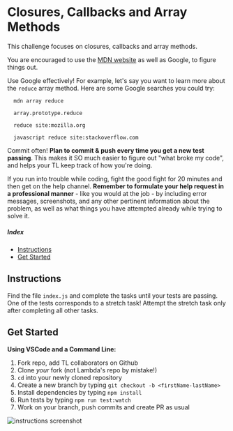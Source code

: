 # Closures, Callbacks and Array Methods

This challenge focuses on closures, callbacks and array methods.

You are encouraged to use the [MDN website](https://developer.mozilla.org/en-US/) as well as Google, to figure things out.

Use Google effectively! For example, let's say you want to learn more about the `reduce` array method. Here are some Google searches you could try:
```
  mdn array reduce
```
```
  array.prototype.reduce
```
```
  reduce site:mozilla.org
```
```
  javascript reduce site:stackoverflow.com
```

Commit often! **Plan to commit & push every time you get a new test passing**. This makes it SO much easier to figure out "what broke my code", and helps your TL keep track of how you're doing.

If you run into trouble while coding, fight the good fight for 20 minutes and then get on the help channel. __Remember to formulate your help request in a professional manner__ - like you would at the job - by including error messages, screenshots, and any other pertinent information about the problem, as well as what things you have attempted already while trying to solve it.

##### Index

* [Instructions](#instructions)
* [Get Started](#get-started)

## Instructions

Find the file `index.js` and complete the tasks until your tests are passing. One of the tests corresponds to a stretch task! Attempt the stretch task only after completing all other tasks.

## Get Started

<summary><strong>Using VSCode and a Command Line:</strong></summary>

1. Fork repo, add TL collaborators on Github
1. Clone _your_ fork (not Lambda's repo by mistake!)
1. `cd` into your newly cloned repository
1. Create a new branch by typing `git checkout -b <firstName-lastName>`
1. Install dependencies by typing `npm install`
1. Run tests by typing `npm run test:watch`
1. Work on your branch, push commits and create PR as usual

<img alt='instructions screenshot' src='./instructions.png'>
